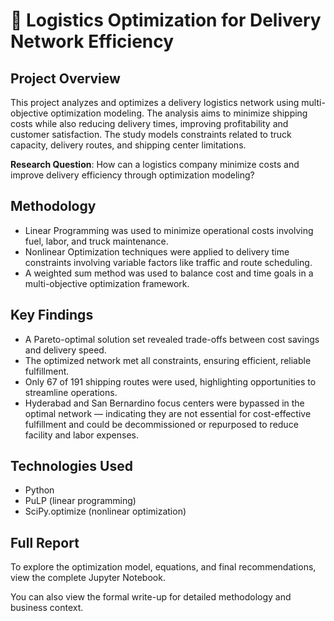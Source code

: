 # 🚛 Logistics Optimization for Delivery Network Efficiency

## Project Overview
This project analyzes and optimizes a delivery logistics network using multi-objective optimization modeling. The analysis aims to minimize shipping costs while also reducing delivery times, improving profitability and customer satisfaction. The study models constraints related to truck capacity, delivery routes, and shipping center limitations.

**Research Question**: How can a logistics company minimize costs and improve delivery efficiency through optimization modeling?

## Methodology
- Linear Programming was used to minimize operational costs involving fuel, labor, and truck maintenance.
- Nonlinear Optimization techniques were applied to delivery time constraints involving variable factors like traffic and route scheduling.
- A weighted sum method was used to balance cost and time goals in a multi-objective optimization framework.

## Key Findings
- A Pareto-optimal solution set revealed trade-offs between cost savings and delivery speed.
- The optimized network met all constraints, ensuring efficient, reliable fulfillment.
- Only 67 of 191 shipping routes were used, highlighting opportunities to streamline operations.
- Hyderabad and San Bernardino focus centers were bypassed in the optimal network — indicating they are not essential for cost-effective fulfillment and could be decommissioned or repurposed to reduce facility and labor expenses.
 
## Technologies Used
- Python
- PuLP (linear programming)
- SciPy.optimize (nonlinear optimization)

## Full Report
To explore the optimization model, equations, and final recommendations, view the complete Jupyter Notebook.

You can also view the formal write-up for detailed methodology and business context.
